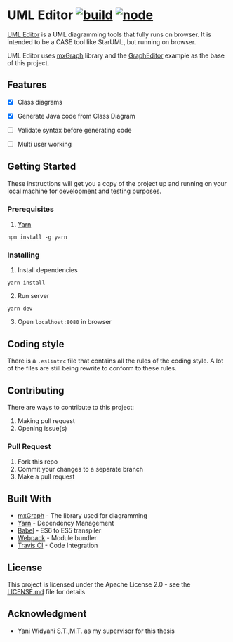 # UML Editor  [![build](https://travis-ci.org/davidkwan95/uml-editor.svg?branch=master)]() [![node](https://img.shields.io/badge/Node.js-8.4.0-green.svg)]()

[UML Editor](https://davidkwan95.github.io/uml-editor) is a UML diagramming tools that fully runs on browser. It is intended to be a CASE tool like StarUML, but running on browser.

UML Editor uses [mxGraph](https://github.com/jgraph/mxgraph) library and the [GraphEditor](https://github.com/jgraph/mxgraph/tree/master/javascript/examples/grapheditor) example as the base of this project.


## Features
- [x] Class diagrams
- [x] Generate Java code from Class Diagram
- [ ] Validate syntax before generating code
- [ ] Multi user working


## Getting Started

These instructions will get you a copy of the project up and running on your local machine for development and testing purposes.

### Prerequisites

1. [Yarn](https://yarnpkg.com/en/)

```
npm install -g yarn
```

### Installing

1. Install dependencies

```
yarn install
```

2. Run server

```
yarn dev
```

3. Open `localhost:8080` in browser


## Coding style

There is a `.eslintrc` file that contains all the rules of the coding style. A lot of the files are still being rewrite to conform to these rules.


## Contributing

There are ways to contribute to this project:
1. Making pull request
2. Opening issue(s)

### Pull Request
1. Fork this repo
2. Commit your changes to a separate branch
3. Make a pull request


## Built With

* [mxGraph](https://github.com/jgraph/mxgraph) - The library used for diagramming
* [Yarn](https://yarnpkg.com/en/) - Dependency Management
* [Babel](https://babeljs.io/) - ES6 to ES5 transpiler
* [Webpack](https://webpack.js.org/) - Module bundler
* [Travis CI](https://travis-ci.org/) - Code Integration

## License

This project is licensed under the Apache License 2.0 - see the [LICENSE.md](LICENSE.md) file for details


## Acknowledgment

* Yani Widyani S.T.,M.T. as my supervisor for this thesis

